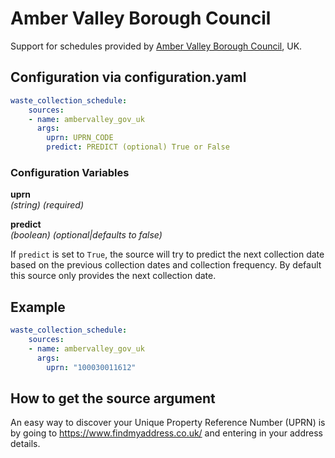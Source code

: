 # Amber Valley Borough Council

Support for schedules provided by [Amber Valley Borough Council](https://www.ambervalley.gov.uk/rubbish-waste-and-recycling/bin-collection-dates/), UK.

## Configuration via configuration.yaml

```yaml
waste_collection_schedule:
    sources:
    - name: ambervalley_gov_uk
      args:
        uprn: UPRN_CODE
        predict: PREDICT (optional) True or False
```

### Configuration Variables

**uprn**  
*(string) (required)*

**predict**  
*(boolean) (optional|defaults to false)*

If `predict` is set to `True`, the source will try to predict the next collection date based on the previous collection dates and collection frequency. By default this source only provides the next collection date.

## Example

```yaml
waste_collection_schedule:
    sources:
    - name: ambervalley_gov_uk
      args:
        uprn: "100030011612"
```

## How to get the source argument

An easy way to discover your Unique Property Reference Number (UPRN) is by going to <https://www.findmyaddress.co.uk/> and entering in your address details.
